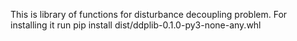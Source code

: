 This is library of functions for disturbance decoupling problem. For installing it run pip install dist/ddplib-0.1.0-py3-none-any.whl
